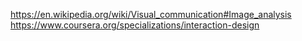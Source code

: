 
https://en.wikipedia.org/wiki/Visual_communication#Image_analysis
https://www.coursera.org/specializations/interaction-design
